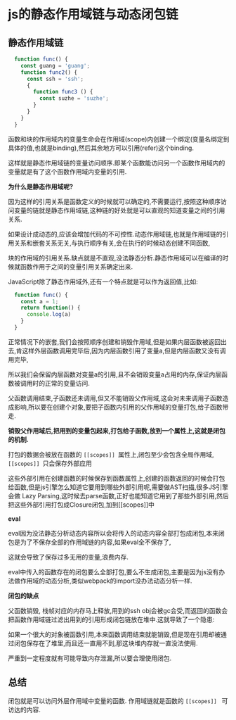 # js的静态作用域链与动态闭包链


## 静态作用域链

```JavaScript
  function func() {
    const guang = 'guang';
    function func2() {
      const ssh = 'ssh';
      {
        function func3 () {
          const suzhe = 'suzhe';
        }
      }
    }
  }
```

函数和块的作用域内的变量生命会在作用域(scope)内创建一个绑定(变量名绑定到具体的值,也就是binding),然后其余地方可以引用(refer)这个binding.

这样就是静态作用域链的变量访问顺序.即某个函数能访问另一个函数作用域内的变量就是有了这个函数作用域内变量的引用.

**为什么是静态作用域呢?**

因为这样的引用关系是函数定义的时候就可以确定的,不需要运行,按照这种顺序访问变量的链就是静态作用域链,这种链的好处就是可以直观的知道变量之间的引用关系.

如果设计成动态的,应该会增加代码的不可控性.动态作用域链,也就是作用域链的引用关系和嵌套关系无关,与执行顺序有关,会在执行的时候动态创建不同函数,

块的作用域的引用关系.缺点就是不直观,没法静态分析.静态作用域可以在编译的时候就函数作用于之间的变量引用关系确定出来.

JavaScript除了静态作用域外,还有一个特点就是可以作为返回值,比如:


```JavaScript
  function func() {
    const a = 1;
    return function() {
      console.log(a)
    }
  }
```

正常情况下的嵌套,我们会按照顺序创建和销毁作用域,但是如果内层函数被返回出去,肯这样外层函数调用完毕后,因为内层函数引用了变量a,但是内层函数又没有调用完毕,

所以我们会保留内层函数对变量a的引用,且不会销毁变量a占用的内存,保证内层函数被调用时的正常的变量访问.

父函数调用结束,子函数还未调用,但又不能销毁父作用域,这会对未来调用子函数造成影响,所以要在创建个对象,要把子函数内引用的父作用域的变量打包,给子函数带走.

**销毁父作用域后,把用到的变量包起来,打包给子函数,放到一个属性上,这就是闭包的机制.**

打包的数据会被放在函数的 `[[scopes]] `属性上,闭包至少会包含全局作用域,`[[scopes]] `只会保存外部应用

这些外部引用在创建函数的时候保存到函数属性上,创建的函数返回的时候会打包给函数,但是js引擎怎么知道它要用到哪些外部引用呢,需要做AST扫描,很多JS引擎会做
Lazy Parsing,这时候去parse函数,正好也能知道它用到了那些外部引用,然后把这些外部引用打包成Closure闭包,加到[[scopes]]中



**eval**

eval因为没法静态分析动态内容所以会将传入的动态内容全部打包成闭包,本来闭包是为了不保存全部的作用域链的内容,如果eval全不保存了,

这就会导致了保存过多无用的变量,浪费内存.

eval中传入的函数存在的闭包要么全部打包,要么不生成闭包,主要是因为js没有办法做作用域的动态分析,类似webpack的import没办法动态分析一样.

**闭包的缺点**

父函数销毁, 栈帧对应的内存马上释放,用到的ssh obj会被gc会受,而返回的函数会把函数作用域链过滤出用到的引用形成闭包链放在堆中.这就导致了一个隐患: 

如果一个很大的对象被函数引用,本来函数调用结束就能销毁,但是现在引用却被通过闭包保存在了堆里,而且还一直用不到,那这块堆内存就一直没法使用.

严重到一定程度就有可能导致内存泄漏,所以要合理使用闭包.


## 总结

闭包就是可以访问外层作用域中变量的函数. 作用域链就是函数的 `[[scopes]] ` 可访达的内容.




